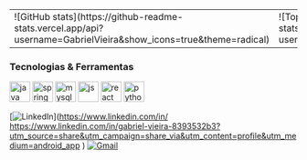 <table>
  <tr>
    <td valign="top">
      ![GitHub stats](https://github-readme-stats.vercel.app/api?username=GabrielVieira&show_icons=true&theme=radical)
    </td>
    <td valign="top">
      ![Top Langs](https://github-readme-stats.vercel.app/api/top-langs/?username=GabrielVieira&layout=compact&theme=radical)
    </td>
  </tr>
</table>

### Tecnologias & Ferramentas
<p>
  <img src="https://cdn.jsdelivr.net/gh/devicons/devicon/icons/java/java-original.svg" width="36" alt="java"/>
  <img src="https://cdn.jsdelivr.net/gh/devicons/devicon/icons/spring/spring-original.svg" width="36" alt="spring"/>
  <img src="https://cdn.jsdelivr.net/gh/devicons/devicon/icons/mysql/mysql-original.svg" width="36" alt="mysql"/>
  <img src="https://cdn.jsdelivr.net/gh/devicons/devicon/icons/javascript/javascript-original.svg" width="36" alt="js"/>
  <img src="https://cdn.jsdelivr.net/gh/devicons/devicon/icons/react/react-original.svg" width="36" alt="react"/>
  <img src="https://cdn.jsdelivr.net/gh/devicons/devicon/icons/python/python-original.svg" width="36" alt="python"/>
</p>

[![LinkedIn](https://img.shields.io/badge/LinkedIn-0077B5?style=for-the-badge&logo=linkedin&logoColor=white)](https://www.linkedin.com/in/ https://www.linkedin.com/in/gabriel-vieira-8393532b3?utm_source=share&utm_campaign=share_via&utm_content=profile&utm_medium=android_app  )
[![Gmail](https://img.shields.io/badge/Gmail-D14836?style=for-the-badge&logo=gmail&logoColor=white)](mailto:gabtivf625@gmail.com)

